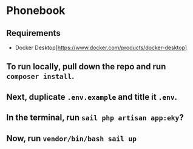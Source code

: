 # Phonebook

## Requirements
- Docker Desktop[https://www.docker.com/products/docker-desktop]

## To run locally, pull down the repo and run `composer install`.
## Next, duplicate `.env.example` and title it `.env`.
## In the terminal, run `sail php artisan app:eky`?
## Now, run `vendor/bin/bash sail up`